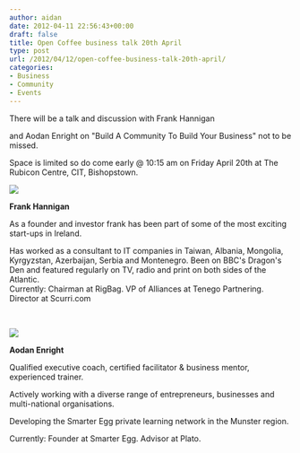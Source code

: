 ```yaml
---
author: aidan
date: 2012-04-11 22:56:43+00:00
draft: false
title: Open Coffee business talk 20th April
type: post
url: /2012/04/12/open-coffee-business-talk-20th-april/
categories:
- Business
- Community
- Events
---
```


There will be a talk and discussion with Frank Hannigan   

and Aodan Enright on "Build A Community To Build Your Business" not to be missed.  

Space is limited so do come early @ 10:15 am on Friday April 20th at The Rubicon Centre, CIT, Bishopstown.


![](/wp-content/uploads/2012/04/frank.jpg)





**Frank Hannigan**  

  As a founder and investor frank has been part of some of the most exciting start-ups in Ireland.  

  Has worked as a consultant to IT companies in Taiwan, Albania, Mongolia, Kyrgyzstan, Azerbaijan, Serbia and Montenegro.
  Been on BBC's Dragon's Den and featured regularly on TV, radio and print on both sides of the Atlantic.   
Currently: Chairman at RigBag. VP of Alliances at Tenego Partnering. Director at Scurri.com




 


![](/wp-content/uploads/2012/04/aodan.jpg)



**Aodan Enright**  

  Qualified executive coach, certified facilitator & business mentor, experienced trainer.  

  Actively working with a diverse range of entrepreneurs, businesses and multi-national organisations.  

  Developing the Smarter Egg private learning network in the Munster region.   

  Currently: Founder at Smarter Egg. Advisor at Plato.
